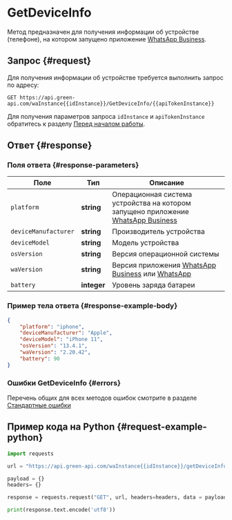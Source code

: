 # GetDeviceInfo

Метод предназначен для получения информации об устройстве (телефоне), на котором запущено приложение [WhatsApp Business](https://www.whatsapp.com/business/).

## Запрос {#request}

Для получения информации об устройстве требуется выполнить запрос по адресу:
```
GET https://api.green-api.com/waInstance{{idInstance}}/GetDeviceInfo/{{apiTokenInstance}}
```

Для получения параметров запроса `idInstance` и `apiTokenInstance` обратитесь к разделу [Перед началом работы](/before-start#parameters).

## Ответ {#response}

### Поля ответа {#response-parameters}

Поле | Тип |  Описание
----- | ----- | ----- 
`platform` | **string** | Операционная система устройства на котором запущено приложение [WhatsApp Business](https://www.whatsapp.com/business/)
`deviceManufacturer` | **string** | Производитель устройства
`deviceModel` | **string** | Модель устройства
`osVersion` | **string** | Версия операционной системы
`waVersion` | **string** | Версия приложения [WhatsApp Business](https://www.whatsapp.com/business/) или [WhatsApp](https://www.whatsapp.com/)
`battery` | **integer** | Уровень заряда батареи

### Пример тела ответа {#response-example-body}

```json
{
    "platform": "iphone",
    "deviceManufacturer": "Apple",
    "deviceModel": "iPhone 11",
    "osVersion": "13.4.1",
    "waVersion": "2.20.42",
    "battery": 90
}
```

### Ошибки GetDeviceInfo {#errors}

Перечень общих для всех методов ошибок смотрите в разделе [Стандартные ошибки](/api/common-errors)

## Пример кода на Python  {#request-example-python}

```python
import requests

url = "https://api.green-api.com/waInstance{{idInstance}}/getDeviceInfo/{{apiTokenInstance}}"

payload = {}
headers= {}

response = requests.request("GET", url, headers=headers, data = payload)

print(response.text.encode('utf8'))
```